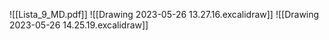 ![[Lista_9_MD.pdf]]
![[Drawing 2023-05-26 13.27.16.excalidraw]]
![[Drawing 2023-05-26 14.25.19.excalidraw]]